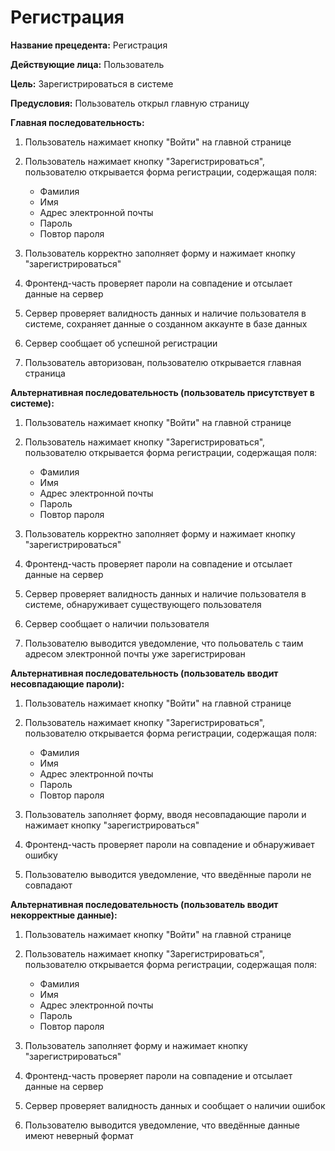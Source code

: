 # Регистрация

**Название прецедента:** Регистрация

**Действующие лица:** Пользователь

**Цель:** Зарегистрироваться в системе

**Предусловия:** Пользователь открыл главную страницу

**Главная последовательность:**

1. Пользователь нажимает кнопку "Войти" на главной странице
2. Пользователь нажимает кнопку "Зарегистрироваться", пользователю открывается форма регистрации, содержащая поля:

   - Фамилия
   - Имя
   - Адрес электронной почты
   - Пароль
   - Повтор пароля

3. Пользователь корректно заполняет форму и нажимает кнопку "зарегистрироваться"
4. Фронтенд-часть проверяет пароли на совпадение и отсылает данные на сервер
5. Сервер проверяет валидность данных и наличие пользователя в системе, сохраняет данные о созданном аккаунте в базе данных
6. Сервер сообщает об успешной регистрации
7. Пользователь авторизован, пользователю открывается главная страница

**Альтернативная последовательность (пользователь присутствует в системе):**

1. Пользователь нажимает кнопку "Войти" на главной странице
2. Пользователь нажимает кнопку "Зарегистрироваться", пользователю открывается форма регистрации, содержащая поля:

   - Фамилия
   - Имя
   - Адрес электронной почты
   - Пароль
   - Повтор пароля

3. Пользователь корректно заполняет форму и нажимает кнопку "зарегистрироваться"
4. Фронтенд-часть проверяет пароли на совпадение и отсылает данные на сервер
5. Сервер проверяет валидность данных и наличие пользователя в системе, обнаруживает существующего пользователя
6. Сервер сообщает о наличии пользователя
7. Пользователю выводится уведомление, что польователь с таим адресом электронной почты уже зарегистрирован

**Альтернативная последовательность (пользователь вводит несовпадающие пароли):**

1. Пользователь нажимает кнопку "Войти" на главной странице
2. Пользователь нажимает кнопку "Зарегистрироваться", пользователю открывается форма регистрации, содержащая поля:

   - Фамилия
   - Имя
   - Адрес электронной почты
   - Пароль
   - Повтор пароля

3. Пользователь заполняет форму, вводя несовпадающие пароли и нажимает кнопку "зарегистрироваться"
4. Фронтенд-часть проверяет пароли на совпадение и обнаруживает ошибку
5. Пользователю выводится уведомление, что введённые пароли не совпадают

**Альтернативная последовательность (пользователь вводит некорректные данные):**

1. Пользователь нажимает кнопку "Войти" на главной странице
2. Пользователь нажимает кнопку "Зарегистрироваться", пользователю открывается форма регистрации, содержащая поля:

   - Фамилия
   - Имя
   - Адрес электронной почты
   - Пароль
   - Повтор пароля

3. Пользователь заполняет форму и нажимает кнопку "зарегистрироваться"
4. Фронтенд-часть проверяет пароли на совпадение и отсылает данные на сервер
5. Сервер проверяет валидность данных и сообщает о наличии ошибок
6. Пользователю выводится уведомление, что введённые данные имеют неверный формат
